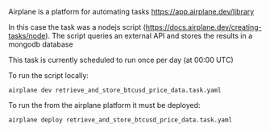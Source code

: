 Airplane is a platform for automating tasks
https://app.airplane.dev/library


In this case the task was a nodejs script (https://docs.airplane.dev/creating-tasks/node). 
The script queries an external API and stores the results in a mongodb database 

This task is currently scheduled to run once per day (at 00:00 UTC)

To run the script locally:
```
airplane dev retrieve_and_store_btcusd_price_data.task.yaml
```

To run the from the airplane platform it must be deployed:
```
airplane deploy retrieve_and_store_btcusd_price_data.task.yaml
```